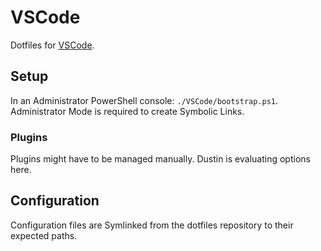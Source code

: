 # VSCode

Dotfiles for [VSCode](https://github.com/Microsoft/vscode).


## Setup

In an Administrator PowerShell console: `./VSCode/bootstrap.ps1`. Administrator Mode is required to create Symbolic Links.

### Plugins

Plugins might have to be managed manually. Dustin is evaluating options here.

## Configuration

Configuration files are Symlinked from the dotfiles repository to their expected paths.
